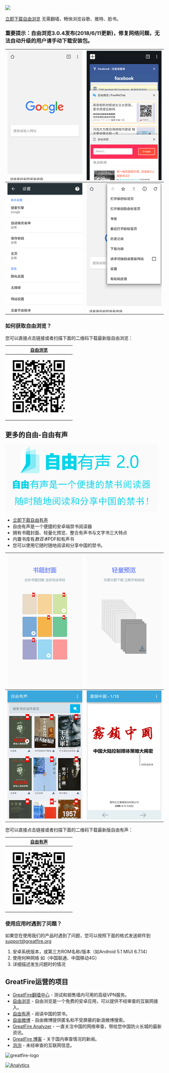 <a name="a" href="https://github.com/greatfire/x/raw/master/FreeBrowser.apk"><img src="https://github.com/greatfire/gifs/blob/master/freebrowser-1551849989.gif?raw=true"></a>

[立即下载自由浏览](https://github.com/greatfire/x/raw/master/FreeBrowser.apk) 无需翻墙，畅快浏览谷歌、推特、脸书。

### 重要提示：自由浏览3.0.4发布(2018/6/11更新)，修复网络问题，无法自动升级的用户请手动下载安装包。

|![主页](https://github.com/greatfire/xx/raw/master/%E4%B8%BB%E9%A1%B5.png)|![标签](https://github.com/greatfire/xx/raw/master/%E6%A0%87%E7%AD%BE.png)|
| --- | --- |
|![设置](https://github.com/greatfire/xx/raw/master/%E8%AE%BE%E7%BD%AE.png)|![菜单](https://github.com/greatfire/xx/raw/master/%E8%8F%9C%E5%8D%95.png)|



### 如何获取自由浏览？

您可以直接点击链接或者扫描下面的二维码下载最新版自由浏览：

| [自由浏览](https://github.com/greatfire/x/raw/master/FreeBrowser.apk) | 
| --- |
| [![自由浏览](https://github.com/greatfire/xx/raw/master/FreeBrowser.apk.png)](https://github.com/greatfire/x/raw/master/FreeBrowser.apk)  |

## 更多的自由-自由有声

[![自由有声](https://github.com/greatfire/xx/raw/master/fbs2.png)](https://github.com/greatfire/x/raw/master/FreeBooks.apk)

* [立即下载自由有声](https://github.com/greatfire/x/raw/master/FreeBooks.apk) 
* 自由有声是一个便捷的安卓端禁书阅读器
* 拥有书籍封面、轻量化预览、整合有声书与文字书三大特点
* 内置书库有*数百本*PDF和有声书
* 您可以使用它随时随地阅读和分享中国的禁书。

|![1](https://github.com/greatfire/xx/raw/master/11.png)|![2](https://github.com/greatfire/xx/raw/master/22.png)|
| --- | --- |
|![封面](https://github.com/greatfire/xx/raw/master/%E5%B0%81%E9%9D%A2.png)|![阅读](https://github.com/greatfire/xx/raw/master/%E9%98%85%E8%AF%BB.png)|

您可以直接点击链接或者扫描下面的二维码下载最新版自由有声：

| [自由有声](https://github.com/greatfire/x/raw/master/FreeBooks.apk) |
| --- |
| [![自由有声](https://github.com/greatfire/xx/raw/master/FreeBooks.apk.png)](https://github.com/greatfire/x/raw/master/FreeBooks.apk) |

### 使用应用时遇到了问题？

如果您在使用我们的产品时遇到了问题，您可以按照下面的格式发送邮件到<support@greatfire.org>

1. 安卓系统版本，或第三方ROM名称/版本（如Android 5.1 MIUI 6.7.14）
2. 使用何种网络 如（中国联通、中国移动4G）
3. 详细描述发生问题时的情况

## GreatFire运营的项目
* [GreatFire翻墙中心](https://cc.greatfire.org/) - 测试和销售墙内可用的高级VPN服务。
* [自由浏览](https://freebrowser.org/) - 自由浏览是一个免费的安卓应用，可以提供不经审查的互联网接入。
* [自由有声](https://play.google.com/store/apps/details?id=org.greatfire.freebook) - 阅读中国的禁书。
* [自由微博](https://freeweibo.com/) - 自由微博提供匿名和不受屏蔽的新浪微博搜索。
* [GreatFire Analyzer](https://zh.greatfire.org/analyzer) - 一直关注中国的网络审查，带给您中国防火长城的最新资讯。
* [GreatFire 博客](https://zh.greatfire.org/news/blog) - 关于国内审查情况的新闻。
* [泡泡](https://pao-pao.net/) - 未经审查的互联网信息。

![greatfire-logo](https://github.com/greatfire/x/raw/master/greatfire-logo.png)

[![Analytics](https://ga-beacon.appspot.com/UA-26222920-39/wiki)](https://github.com/igrigorik/ga-beacon)

